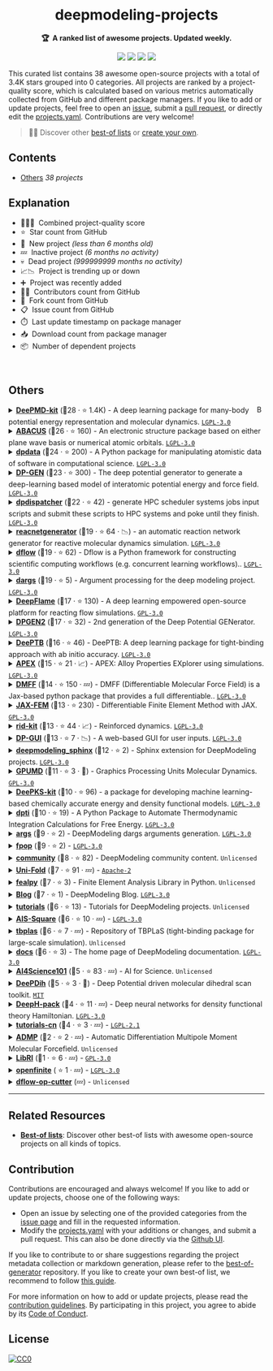 <!-- markdownlint-disable -->
<h1 align="center">
    deepmodeling-projects
    <br>
</h1>

<p align="center">
    <strong>🏆&nbsp; A ranked list of awesome projects. Updated weekly.</strong>
</p>

<p align="center">
    <a href="https://best-of.org" title="Best-of Badge"><img src="http://bit.ly/3o3EHNN"></a>
    <a href="#Contents" title="Project Count"><img src="https://img.shields.io/badge/projects-38-blue.svg?color=5ac4bf"></a>
    <a href="#Contribution" title="Contributions are welcome"><img src="https://img.shields.io/badge/contributions-welcome-green.svg"></a>
    <a href="https://github.com/deepmodeling/deepmodeling-projects/releases" title="Best-of Updates"><img src="https://img.shields.io/github/release-date/deepmodeling/deepmodeling-projects?color=green&label=updated"></a>
</p>

This curated list contains 38 awesome open-source projects with a total of 3.4K stars grouped into 0 categories. All projects are ranked by a project-quality score, which is calculated based on various metrics automatically collected from GitHub and different package managers. If you like to add or update projects, feel free to open an [issue](https://github.com/deepmodeling/deepmodeling-projects/issues/new/choose), submit a [pull request](https://github.com/deepmodeling/deepmodeling-projects/pulls), or directly edit the [projects.yaml](https://github.com/deepmodeling/deepmodeling-projects/edit/main/projects.yaml). Contributions are very welcome!

> 🧙‍♂️  Discover other [best-of lists](https://best-of.org) or [create your own](https://github.com/best-of-lists/best-of/blob/main/create-best-of-list.md).

## Contents

- [Others](#others) _38 projects_

## Explanation
- 🥇🥈🥉&nbsp; Combined project-quality score
- ⭐️&nbsp; Star count from GitHub
- 🐣&nbsp; New project _(less than 6 months old)_
- 💤&nbsp; Inactive project _(6 months no activity)_
- 💀&nbsp; Dead project _(999999999 months no activity)_
- 📈📉&nbsp; Project is trending up or down
- ➕&nbsp; Project was recently added
- 👨‍💻&nbsp; Contributors count from GitHub
- 🔀&nbsp; Fork count from GitHub
- 📋&nbsp; Issue count from GitHub
- ⏱️&nbsp; Last update timestamp on package manager
- 📥&nbsp; Download count from package manager
- 📦&nbsp; Number of dependent projects

<br>

## Others

<a href="#contents"><img align="right" width="15" height="15" src="https://git.io/JtehR" alt="Back to top"></a>

<details><summary><b><a href="https://github.com/deepmodeling/deepmd-kit">DeePMD-kit</a></b> (🥇28 ·  ⭐ 1.4K) - A deep learning package for many-body potential energy representation and molecular dynamics. <code><a href="http://bit.ly/37RvQcA">LGPL-3.0</a></code></summary>

- [GitHub](https://github.com/deepmodeling/deepmd-kit) (👨‍💻 69 · 🔀 480 · 📥 39K · 📦 16 · 📋 760 - 10% open · ⏱️ 06.07.2024):

	```
	git clone https://github.com/deepmodeling/deepmd-kit
	```
- [PyPi](https://pypi.org/project/deepmd-kit) (📥 2.1K / month):
	```
	pip install deepmd-kit
	```
- [Conda](https://anaconda.org/conda-forge/deepmd-kit) (📥 1M · ⏱️ 27.07.2024):
	```
	conda install -c conda-forge deepmd-kit
	```
- [npm](https://www.npmjs.com/package/deepmd-kit) (📥 13 / month):
	```
	npm install deepmd-kit
	```
- [Docker Hub](https://hub.docker.com/r/deepmodeling/deepmd-kit) (📥 2.7K · ⭐ 1 · ⏱️ 27.07.2024):
	```
	docker pull deepmodeling/deepmd-kit
	```
</details>
<details><summary><b><a href="https://github.com/deepmodeling/abacus-develop">ABACUS</a></b> (🥇26 ·  ⭐ 160) - An electronic structure package based on either plane wave basis or numerical atomic orbitals. <code><a href="http://bit.ly/37RvQcA">LGPL-3.0</a></code></summary>

- [GitHub](https://github.com/deepmodeling/abacus-develop) (👨‍💻 120 · 🔀 130 · 📋 1.8K - 11% open · ⏱️ 11.09.2024):

	```
	git clone https://github.com/deepmodeling/abacus-develop
	```
- [Conda](https://anaconda.org/conda-forge/abacus) (📥 170K · ⏱️ 26.08.2024):
	```
	conda install -c conda-forge abacus
	```
</details>
<details><summary><b><a href="https://github.com/deepmodeling/dpdata">dpdata</a></b> (🥇24 ·  ⭐ 200) - A Python package for manipulating atomistic data of software in computational science. <code><a href="http://bit.ly/37RvQcA">LGPL-3.0</a></code></summary>

- [GitHub](https://github.com/deepmodeling/dpdata) (👨‍💻 60 · 🔀 120 · 📦 120 · 📋 99 - 18% open · ⏱️ 03.09.2024):

	```
	git clone https://github.com/deepmodeling/dpdata
	```
- [PyPi](https://pypi.org/project/dpdata) (📥 37K / month):
	```
	pip install dpdata
	```
- [Conda](https://anaconda.org/conda-forge/dpdata) (📥 77K · ⏱️ 03.09.2024):
	```
	conda install -c conda-forge dpdata
	```
- [Docker Hub](https://hub.docker.com/r/dptechnology/dpdata) (📥 630 · ⏱️ 02.06.2023):
	```
	docker pull dptechnology/dpdata
	```
</details>
<details><summary><b><a href="https://github.com/deepmodeling/dpgen">DP-GEN</a></b> (🥇23 ·  ⭐ 300) - The deep potential generator to generate a deep-learning based model of interatomic potential energy and force field. <code><a href="http://bit.ly/37RvQcA">LGPL-3.0</a></code></summary>

- [GitHub](https://github.com/deepmodeling/dpgen) (👨‍💻 64 · 🔀 170 · 📥 1.8K · 📦 6 · 📋 300 - 11% open · ⏱️ 10.04.2024):

	```
	git clone https://github.com/deepmodeling/dpgen
	```
- [PyPi](https://pypi.org/project/dpgen) (📥 560 / month):
	```
	pip install dpgen
	```
- [Conda](https://anaconda.org/conda-forge/dpgen) (📥 32K · ⏱️ 10.04.2024):
	```
	conda install -c conda-forge dpgen
	```
</details>
<details><summary><b><a href="https://github.com/deepmodeling/dpdispatcher">dpdispatcher</a></b> (🥈22 ·  ⭐ 42) - generate HPC scheduler systems jobs input scripts and submit these scripts to HPC systems and poke until they finish. <code><a href="http://bit.ly/37RvQcA">LGPL-3.0</a></code></summary>

- [GitHub](https://github.com/deepmodeling/dpdispatcher) (👨‍💻 46 · 🔀 53 · 📦 50 · 📋 76 - 19% open · ⏱️ 11.09.2024):

	```
	git clone https://github.com/deepmodeling/dpdispatcher
	```
- [PyPi](https://pypi.org/project/dpdispatcher) (📥 2.6K / month):
	```
	pip install dpdispatcher
	```
- [Conda](https://anaconda.org/conda-forge/dpdispatcher) (📥 14K · ⏱️ 31.08.2024):
	```
	conda install -c conda-forge dpdispatcher
	```
- [Docker Hub](https://hub.docker.com/r/dptechnology/dpdispatcher) (📥 110K · ⏱️ 30.08.2024):
	```
	docker pull dptechnology/dpdispatcher
	```
</details>
<details><summary><b><a href="https://github.com/deepmodeling/reacnetgenerator">reacnetgenerator</a></b> (🥈19 ·  ⭐ 64 · 📉) - an automatic reaction network generator for reactive molecular dynamics simulation. <code><a href="http://bit.ly/37RvQcA">LGPL-3.0</a></code></summary>

- [GitHub](https://github.com/deepmodeling/reacnetgenerator) (👨‍💻 18 · 🔀 37 · 📦 2 · 📋 120 - 4% open · ⏱️ 09.08.2024):

	```
	git clone https://github.com/deepmodeling/reacnetgenerator
	```
- [PyPi](https://pypi.org/project/reacnetgenerator) (📥 2.8K / month):
	```
	pip install reacnetgenerator
	```
- [Conda](https://anaconda.org/conda-forge/reacnetgenerator) (📥 400K · ⏱️ 10.05.2024):
	```
	conda install -c conda-forge reacnetgenerator
	```
</details>
<details><summary><b><a href="https://github.com/deepmodeling/dflow">dflow</a></b> (🥈19 ·  ⭐ 62) - Dflow is a Python framework for constructing scientific computing workflows (e.g. concurrent learning workflows).. <code><a href="http://bit.ly/37RvQcA">LGPL-3.0</a></code></summary>

- [GitHub](https://github.com/deepmodeling/dflow) (👨‍💻 22 · 🔀 25 · 📋 35 - 40% open · ⏱️ 11.09.2024):

	```
	git clone https://github.com/deepmodeling/dflow
	```
- [PyPi](https://pypi.org/project/dflow):
	```
	pip install dflow
	```
- [Conda](https://anaconda.org/conda-forge/dflow):
	```
	conda install -c conda-forge dflow
	```
- [Docker Hub](https://hub.docker.com/r/dptechnology/dflow) (📥 7.7K · ⏱️ 11.09.2024):
	```
	docker pull dptechnology/dflow
	```
</details>
<details><summary><b><a href="https://github.com/deepmodeling/dargs">dargs</a></b> (🥈19 ·  ⭐ 5) - Argument processing for the deep modeling project. <code><a href="http://bit.ly/37RvQcA">LGPL-3.0</a></code></summary>

- [GitHub](https://github.com/deepmodeling/dargs) (👨‍💻 7 · 🔀 3 · 📦 120 · 📋 8 - 25% open · ⏱️ 17.07.2024):

	```
	git clone https://github.com/deepmodeling/dargs
	```
- [PyPi](https://pypi.org/project/dargs) (📥 61K / month):
	```
	pip install dargs
	```
- [Conda](https://anaconda.org/conda-forge/dargs) (📥 30K · ⏱️ 15.07.2024):
	```
	conda install -c conda-forge dargs
	```
</details>
<details><summary><b><a href="https://github.com/deepmodeling/deepflame-dev">DeepFlame</a></b> (🥈17 ·  ⭐ 130) - A deep learning empowered open-source platform for reacting flow simulations. <code><a href="http://bit.ly/2M0xdwT">GPL-3.0</a></code></summary>

- [GitHub](https://github.com/deepmodeling/deepflame-dev) (👨‍💻 24 · 🔀 60 · 📋 46 - 36% open · ⏱️ 30.08.2024):

	```
	git clone https://github.com/deepmodeling/deepflame-dev
	```
</details>
<details><summary><b><a href="https://github.com/deepmodeling/dpgen2">DPGEN2</a></b> (🥈17 ·  ⭐ 32) - 2nd generation of the Deep Potential GENerator. <code><a href="http://bit.ly/37RvQcA">LGPL-3.0</a></code></summary>

- [GitHub](https://github.com/deepmodeling/dpgen2) (👨‍💻 14 · 🔀 24 · 📦 4 · 📋 32 - 28% open · ⏱️ 12.09.2024):

	```
	git clone https://github.com/deepmodeling/dpgen2
	```
- [PyPi](https://pypi.org/project/dpgen2) (📥 150 / month):
	```
	pip install dpgen2
	```
- [Docker Hub](https://hub.docker.com/r/dptechnology/dpgen2) (📥 3.5K · ⏱️ 12.09.2024):
	```
	docker pull dptechnology/dpgen2
	```
</details>
<details><summary><b><a href="https://github.com/deepmodeling/DeePTB">DeePTB</a></b> (🥈16 ·  ⭐ 46) - DeePTB: A deep learning package for tight-binding approach with ab initio accuracy. <code><a href="http://bit.ly/37RvQcA">LGPL-3.0</a></code></summary>

- [GitHub](https://github.com/deepmodeling/DeePTB) (👨‍💻 10 · 🔀 15 · 📦 1 · 📋 35 - 20% open · ⏱️ 27.08.2024):

	```
	git clone https://github.com/deepmodeling/DeePTB
	```
- [PyPi](https://pypi.org/project/dptb) (📥 320 / month):
	```
	pip install dptb
	```
</details>
<details><summary><b><a href="https://github.com/deepmodeling/APEX">APEX</a></b> (🥈15 ·  ⭐ 21 · 📈) - APEX: Alloy Properties EXplorer using simulations. <code><a href="http://bit.ly/37RvQcA">LGPL-3.0</a></code></summary>

- [GitHub](https://github.com/deepmodeling/APEX) (👨‍💻 6 · 🔀 16 · 📦 1 · ⏱️ 27.08.2024):

	```
	git clone https://github.com/deepmodeling/APEX
	```
- [PyPi](https://pypi.org/project/apex-flow) (📥 420 / month):
	```
	pip install apex-flow
	```
</details>
<details><summary><b><a href="https://github.com/deepmodeling/DMFF">DMFF</a></b> (🥈14 ·  ⭐ 150 · 💤) - DMFF (Differentiable Molecular Force Field) is a Jax-based python package that provides a full differentiable.. <code><a href="http://bit.ly/37RvQcA">LGPL-3.0</a></code></summary>

- [GitHub](https://github.com/deepmodeling/DMFF) (👨‍💻 14 · 🔀 41 · 📋 26 - 38% open · ⏱️ 12.01.2024):

	```
	git clone https://github.com/deepmodeling/DMFF
	```
- [Conda](https://anaconda.org/conda-forge/dmff) (📥 900 · ⏱️ 06.01.2024):
	```
	conda install -c conda-forge dmff
	```
</details>
<details><summary><b><a href="https://github.com/deepmodeling/jax-fem">JAX-FEM</a></b> (🥈13 ·  ⭐ 230) - Differentiable Finite Element Method with JAX. <code><a href="http://bit.ly/2M0xdwT">GPL-3.0</a></code></summary>

- [GitHub](https://github.com/deepmodeling/jax-fem) (👨‍💻 7 · 🔀 35 · 📦 2 · 📋 29 - 65% open · ⏱️ 04.09.2024):

	```
	git clone https://github.com/deepmodeling/jax-fem
	```
- [PyPi](https://pypi.org/project/jax-fem) (📥 280 / month):
	```
	pip install jax-fem
	```
</details>
<details><summary><b><a href="https://github.com/deepmodeling/rid-kit">rid-kit</a></b> (🥈13 ·  ⭐ 44 · 📈) - Reinforced dynamics. <code><a href="http://bit.ly/37RvQcA">LGPL-3.0</a></code></summary>

- [GitHub](https://github.com/deepmodeling/rid-kit) (👨‍💻 14 · 🔀 22 · 📥 140 · 📦 1 · 📋 4 - 25% open · ⏱️ 27.06.2024):

	```
	git clone https://github.com/deepmodeling/rid-kit
	```
- [PyPi](https://pypi.org/project/rid-kit) (📥 160 / month):
	```
	pip install rid-kit
	```
</details>
<details><summary><b><a href="https://github.com/deepmodeling/dpgui">DP-GUI</a></b> (🥈13 ·  ⭐ 7 · 📉) - A web-based GUI for user inputs. <code><a href="http://bit.ly/37RvQcA">LGPL-3.0</a></code></summary>

- [GitHub](https://github.com/deepmodeling/dpgui) (👨‍💻 4 · 🔀 5 · 📦 8 · ⏱️ 11.09.2024):

	```
	git clone https://github.com/deepmodeling/dpgui
	```
- [PyPi](https://pypi.org/project/dpgui) (📥 19K / month):
	```
	pip install dpgui
	```
</details>
<details><summary><b><a href="https://github.com/deepmodeling/deepmodeling_sphinx">deepmodeling_sphinx</a></b> (🥉12 ·  ⭐ 2) - Sphinx extension for DeepModeling projects. <code><a href="http://bit.ly/37RvQcA">LGPL-3.0</a></code></summary>

- [GitHub](https://github.com/deepmodeling/deepmodeling_sphinx) (👨‍💻 7 · 🔀 6 · ⏱️ 11.09.2024):

	```
	git clone https://github.com/deepmodeling/deepmodeling_sphinx
	```
- [PyPi](https://pypi.org/project/deepmodeling_sphinx) (📥 1.9K / month):
	```
	pip install deepmodeling_sphinx
	```
</details>
<details><summary><b><a href="https://github.com/deepmodeling/GPUMD">GPUMD</a></b> (🥉11 ·  ⭐ 3 · 🐣) - Graphics Processing Units Molecular Dynamics. <code><a href="http://bit.ly/2M0xdwT">GPL-3.0</a></code></summary>

- [GitHub](https://github.com/deepmodeling/GPUMD) (👨‍💻 34 · ⏱️ 03.09.2024):

	```
	git clone https://github.com/deepmodeling/GPUMD
	```
</details>
<details><summary><b><a href="https://github.com/deepmodeling/deepks-kit">DeePKS-kit</a></b> (🥉10 ·  ⭐ 96) - a package for developing machine learning-based chemically accurate energy and density functional models. <code><a href="http://bit.ly/37RvQcA">LGPL-3.0</a></code></summary>

- [GitHub](https://github.com/deepmodeling/deepks-kit) (👨‍💻 7 · 🔀 35 · 📋 19 - 26% open · ⏱️ 13.04.2024):

	```
	git clone https://github.com/deepmodeling/deepks-kit
	```
</details>
<details><summary><b><a href="https://github.com/deepmodeling/dpti">dpti</a></b> (🥉10 ·  ⭐ 19) - A Python Package to Automate Thermodynamic Integration Calculations for Free Energy. <code><a href="http://bit.ly/37RvQcA">LGPL-3.0</a></code></summary>

- [GitHub](https://github.com/deepmodeling/dpti) (👨‍💻 19 · 🔀 20 · 📦 1 · ⏱️ 14.08.2024):

	```
	git clone https://github.com/deepmodeling/dpti
	```
- [PyPi](https://pypi.org/project/dpti) (📥 71 / month):
	```
	pip install dpti
	```
</details>
<details><summary><b><a href="https://github.com/deepmodeling/args">args</a></b> (🥉9 ·  ⭐ 2) - DeepModeling dargs arguments generation. <code><a href="http://bit.ly/37RvQcA">LGPL-3.0</a></code></summary>

- [GitHub](https://github.com/deepmodeling/args) (👨‍💻 3 · 🔀 2 · 📦 5 · ⏱️ 02.09.2024):

	```
	git clone https://github.com/deepmodeling/args
	```
- [npm](https://www.npmjs.com/package/@deepmodeling/args) (📥 62 / month):
	```
	npm install @deepmodeling/args
	```
</details>
<details><summary><b><a href="https://github.com/deepmodeling/fpop">fpop</a></b> (🥉9 ·  ⭐ 2) -  <code><a href="http://bit.ly/37RvQcA">LGPL-3.0</a></code></summary>

- [GitHub](https://github.com/deepmodeling/fpop) (👨‍💻 4 · 🔀 11 · 📦 8 · ⏱️ 01.07.2024):

	```
	git clone https://github.com/deepmodeling/fpop
	```
- [PyPi](https://pypi.org/project/fpop) (📥 2.5K / month):
	```
	pip install fpop
	```
</details>
<details><summary><b><a href="https://github.com/deepmodeling/community">community</a></b> (🥉8 ·  ⭐ 82) - DeepModeling community content. <code>Unlicensed</code></summary>

- [GitHub](https://github.com/deepmodeling/community) (👨‍💻 17 · 🔀 21 · ⏱️ 09.09.2024):

	```
	git clone https://github.com/deepmodeling/community
	```
</details>
<details><summary><b><a href="https://github.com/deepmodeling/Uni-Fold">Uni-Fold</a></b> (🥉7 ·  ⭐ 91 · 💤) -  <code><a href="http://bit.ly/3nYMfla">Apache-2</a></code></summary>

- [GitHub](https://github.com/deepmodeling/Uni-Fold) (👨‍💻 3 · 🔀 18 · ⏱️ 18.08.2022):

	```
	git clone https://github.com/deepmodeling/Uni-Fold
	```
- [Docker Hub](https://hub.docker.com/r/dptechnology/unifold) (📥 710 · ⏱️ 08.01.2024):
	```
	docker pull dptechnology/unifold
	```
</details>
<details><summary><b><a href="https://github.com/deepmodeling/fealpy">fealpy</a></b> (🥉7 ·  ⭐ 3) - Finite Element Analysis Library in Python. <code>Unlicensed</code></summary>

- [GitHub](https://github.com/deepmodeling/fealpy) (👨‍💻 57 · 🔀 2 · ⏱️ 24.04.2024):

	```
	git clone https://github.com/deepmodeling/fealpy
	```
- [PyPi](https://pypi.org/project/fealpy) (📥 110 / month):
	```
	pip install fealpy
	```
</details>
<details><summary><b><a href="https://github.com/deepmodeling/blog">Blog</a></b> (🥉7 ·  ⭐ 1) - DeepModeling Blog. <code><a href="http://bit.ly/37RvQcA">LGPL-3.0</a></code></summary>

- [GitHub](https://github.com/deepmodeling/blog) (👨‍💻 7 · 🔀 7 · ⏱️ 11.09.2024):

	```
	git clone https://github.com/deepmodeling/blog
	```
</details>
<details><summary><b><a href="https://github.com/deepmodeling/tutorials">tutorials</a></b> (🥉6 ·  ⭐ 13) - Tutorials for DeepModeling projects. <code>Unlicensed</code></summary>

- [GitHub](https://github.com/deepmodeling/tutorials) (👨‍💻 10 · 🔀 22 · ⏱️ 21.08.2024):

	```
	git clone https://github.com/deepmodeling/tutorials
	```
</details>
<details><summary><b><a href="https://github.com/deepmodeling/AIS-Square">AIS-Square</a></b> (🥉6 ·  ⭐ 10 · 💤) -  <code><a href="http://bit.ly/37RvQcA">LGPL-3.0</a></code></summary>

- [GitHub](https://github.com/deepmodeling/AIS-Square) (👨‍💻 8 · 🔀 8 · 📋 6 - 83% open · ⏱️ 06.12.2023):

	```
	git clone https://github.com/deepmodeling/AIS-Square
	```
</details>
<details><summary><b><a href="https://github.com/deepmodeling/tbplas">tbplas</a></b> (🥉6 ·  ⭐ 7 · 💤) - Repository of TBPLaS (tight-binding package for large-scale simulation). <code>Unlicensed</code></summary>

- [GitHub](https://github.com/deepmodeling/tbplas) (👨‍💻 10 · 🔀 4 · ⏱️ 17.01.2024):

	```
	git clone https://github.com/deepmodeling/tbplas
	```
</details>
<details><summary><b><a href="https://github.com/deepmodeling/docs">docs</a></b> (🥉6 ·  ⭐ 3) - The home page of DeepModeling documentation. <code><a href="http://bit.ly/37RvQcA">LGPL-3.0</a></code></summary>

- [GitHub](https://github.com/deepmodeling/docs) (👨‍💻 8 · 🔀 7 · ⏱️ 11.04.2024):

	```
	git clone https://github.com/deepmodeling/docs
	```
</details>
<details><summary><b><a href="https://github.com/deepmodeling/AI4Science101">AI4Science101</a></b> (🥉5 ·  ⭐ 83 · 💤) - AI for Science. <code>Unlicensed</code></summary>

- [GitHub](https://github.com/deepmodeling/AI4Science101) (👨‍💻 5 · 🔀 13 · ⏱️ 04.09.2022):

	```
	git clone https://github.com/deepmodeling/AI4Science101
	```
</details>
<details><summary><b><a href="https://github.com/deepmodeling/DeePDih">DeePDih</a></b> (🥉5 ·  ⭐ 3 · 🐣) - Deep Potential driven molecular dihedral scan toolkit. <code><a href="http://bit.ly/34MBwT8">MIT</a></code></summary>

- [GitHub](https://github.com/deepmodeling/DeePDih) (🔀 2 · ⏱️ 19.04.2024):

	```
	git clone https://github.com/deepmodeling/DeePDih
	```
</details>
<details><summary><b><a href="https://github.com/deepmodeling/DeepH-pack">DeepH-pack</a></b> (🥉4 ·  ⭐ 11 · 💤) - Deep neural networks for density functional theory Hamiltonian. <code><a href="http://bit.ly/37RvQcA">LGPL-3.0</a></code></summary>

- [GitHub](https://github.com/deepmodeling/DeepH-pack) (👨‍💻 6 · 🔀 6 · 📋 6 - 66% open · ⏱️ 28.12.2023):

	```
	git clone https://github.com/deepmodeling/DeepH-pack
	```
</details>
<details><summary><b><a href="https://github.com/deepmodeling/tutorials-cn">tutorials-cn</a></b> (🥉4 ·  ⭐ 3 · 💤) -  <code><a href="https://tldrlegal.com/search?q=LGPL-2.1">LGPL-2.1</a></code></summary>

- [GitHub](https://github.com/deepmodeling/tutorials-cn) (👨‍💻 4 · 🔀 7 · ⏱️ 29.12.2022):

	```
	git clone https://github.com/deepmodeling/tutorials-cn
	```
</details>
<details><summary><b><a href="https://github.com/deepmodeling/ADMP">ADMP</a></b> (🥉2 ·  ⭐ 2 · 💤) - Automatic Differentiation Multipole Moment Molecular Forcefield. <code>Unlicensed</code></summary>

- [GitHub](https://github.com/deepmodeling/ADMP) (👨‍💻 7 · 🔀 2 · ⏱️ 15.02.2022):

	```
	git clone https://github.com/deepmodeling/ADMP
	```
</details>
<details><summary><b><a href="https://github.com/deepmodeling/LibRI">LibRI</a></b> (🥉1 ·  ⭐ 6 · 💤) -  <code><a href="http://bit.ly/2M0xdwT">GPL-3.0</a></code></summary>

- [GitHub](https://github.com/deepmodeling/LibRI) (👨‍💻 2 · 🔀 1 · 📋 3 - 66% open · ⏱️ 10.04.2023):

	```
	git clone https://github.com/deepmodeling/LibRI
	```
</details>
<details><summary><b><a href="https://github.com/deepmodeling/openfinite">openfinite</a></b> ( ⭐ 1 · 💤) -  <code><a href="http://bit.ly/37RvQcA">LGPL-3.0</a></code></summary>

- [GitHub](https://github.com/deepmodeling/openfinite) (👨‍💻 2 · 🔀 1 · ⏱️ 06.10.2021):

	```
	git clone https://github.com/deepmodeling/openfinite
	```
</details>
<details><summary><b><a href="https://github.com/deepmodeling/dflow-op-cutter">dflow-op-cutter</a></b> (💤) -  <code>Unlicensed</code></summary>

- [GitHub](https://github.com/deepmodeling/dflow-op-cutter) (👨‍💻 2 · 🔀 1 · ⏱️ 06.07.2022):

	```
	git clone https://github.com/deepmodeling/dflow-op-cutter
	```
</details>

---

## Related Resources

- [**Best-of lists**](https://best-of.org): Discover other best-of lists with awesome open-source projects on all kinds of topics.

## Contribution

Contributions are encouraged and always welcome! If you like to add or update projects, choose one of the following ways:

- Open an issue by selecting one of the provided categories from the [issue page](https://github.com/deepmodeling/deepmodeling-projects/issues/new/choose) and fill in the requested information.
- Modify the [projects.yaml](https://github.com/deepmodeling/deepmodeling-projects/blob/main/projects.yaml) with your additions or changes, and submit a pull request. This can also be done directly via the [Github UI](https://github.com/deepmodeling/deepmodeling-projects/edit/main/projects.yaml).

If you like to contribute to or share suggestions regarding the project metadata collection or markdown generation, please refer to the [best-of-generator](https://github.com/best-of-lists/best-of-generator) repository. If you like to create your own best-of list, we recommend to follow [this guide](https://github.com/best-of-lists/best-of/blob/main/create-best-of-list.md).

For more information on how to add or update projects, please read the [contribution guidelines](https://github.com/deepmodeling/deepmodeling-projects/blob/main/CONTRIBUTING.md). By participating in this project, you agree to abide by its [Code of Conduct](https://github.com/deepmodeling/deepmodeling-projects/blob/main/.github/CODE_OF_CONDUCT.md).

## License

[![CC0](https://mirrors.creativecommons.org/presskit/buttons/88x31/svg/by-sa.svg)](https://creativecommons.org/licenses/by-sa/4.0/)
